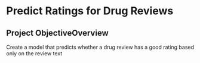 # Predict Ratings for Drug Reviews

## Project ObjectiveOverview
Create a model that predicts whether a drug review has a good rating based only on the review text
